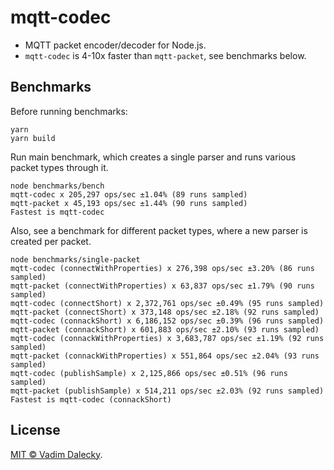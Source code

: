 # mqtt-codec

- MQTT packet encoder/decoder for Node.js.
- `mqtt-codec` is 4-10x faster than `mqtt-packet`, see benchmarks below.

## Benchmarks

Before running benchmarks:

```
yarn
yarn build
```

Run main benchmark, which creates a single parser and runs various packet types through it.

```
node benchmarks/bench
mqtt-codec x 205,297 ops/sec ±1.04% (89 runs sampled)
mqtt-packet x 45,193 ops/sec ±1.44% (90 runs sampled)
Fastest is mqtt-codec
```

Also, see a benchmark for different packet types, where a new parser is created per packet.

```
node benchmarks/single-packet
mqtt-codec (connectWithProperties) x 276,398 ops/sec ±3.20% (86 runs sampled)
mqtt-packet (connectWithProperties) x 63,837 ops/sec ±1.79% (90 runs sampled)
mqtt-codec (connectShort) x 2,372,761 ops/sec ±0.49% (95 runs sampled)
mqtt-packet (connectShort) x 373,148 ops/sec ±2.18% (92 runs sampled)
mqtt-codec (connackShort) x 6,186,152 ops/sec ±0.39% (96 runs sampled)
mqtt-packet (connackShort) x 601,883 ops/sec ±2.10% (93 runs sampled)
mqtt-codec (connackWithProperties) x 3,683,787 ops/sec ±1.19% (92 runs sampled)
mqtt-packet (connackWithProperties) x 551,864 ops/sec ±2.04% (93 runs sampled)
mqtt-codec (publishSample) x 2,125,866 ops/sec ±0.51% (96 runs sampled)
mqtt-packet (publishSample) x 514,211 ops/sec ±2.03% (92 runs sampled)
Fastest is mqtt-codec (connackShort)
```

## License

[MIT © Vadim Dalecky](LICENSE).
